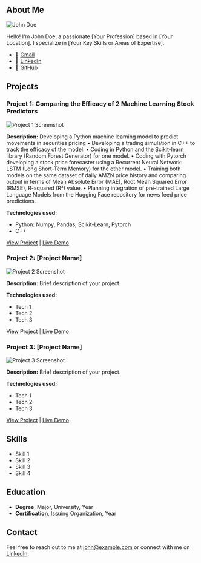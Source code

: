 ## About Me

![John Doe](https://example.com/path/to/your/image.jpg)

Hello! I'm John Doe, a passionate [Your Profession] based in [Your Location]. I specialize in [Your Key Skills or Areas of Expertise].

- 📧 [Gmail](mailto:chandernoah@gmail.com)
- 💼 [LinkedIn](https://www.linkedin.com/in/noah-chander-014b52250/)
- 🐙 [GitHub](https://github.com/Giterally)

## Projects

### Project 1: Comparing the Efficacy of 2 Machine Learning Stock Predictors

![Project 1 Screenshot](https://example.com/path/to/project1/screenshot.jpg)

**Description:** Developing a Python machine learning model to predict movements in securities pricing
• Developing a trading simulation in C++ to track the efficacy of the model.
• Coding in Python and the Scikit-learn library (Random Forest Generator) for one model.
• Coding with Pytorch developing a stock price forecaster using a Recurrent Neural Network: LSTM (Long Short-Term Memory) for the other model.
• Training both models on the same dataset of daily AMZN price history and comparing output in terms of Mean Absolute Error (MAE), Root Mean Squared Error (RMSE), R-squared (R²) value.
• Planning integration of pre-trained Large Language Models from the Hugging Face repository for news feed price predictions.

**Technologies used:**
- Python: Numpy, Pandas, Scikit-Learn, Pytorch
- C++

[View Project](https://github.com/johndoe/project1) | [Live Demo](https://www.project1demo.com)

### Project 2: [Project Name]

![Project 2 Screenshot](https://example.com/path/to/project2/screenshot.jpg)

**Description:** Brief description of your project.

**Technologies used:**
- Tech 1
- Tech 2
- Tech 3

[View Project](https://github.com/johndoe/project2) | [Live Demo](https://www.project2demo.com)

### Project 3: [Project Name]

![Project 3 Screenshot](https://example.com/path/to/project3/screenshot.jpg)

**Description:** Brief description of your project.

**Technologies used:**
- Tech 1
- Tech 2
- Tech 3

[View Project](https://github.com/johndoe/project3) | [Live Demo](https://www.project3demo.com)

## Skills

- Skill 1
- Skill 2
- Skill 3
- Skill 4

## Education

- **Degree**, Major, University, Year
- **Certification**, Issuing Organization, Year

## Contact

Feel free to reach out to me at [john@example.com](mailto:john@example.com) or connect with me on [LinkedIn](https://www.linkedin.com/in/johndoe).
